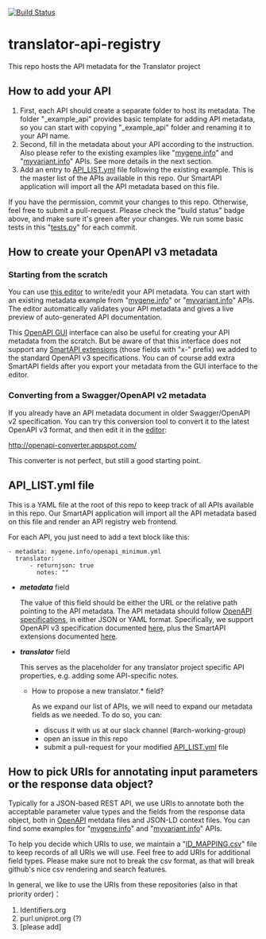 [![Build Status](https://travis-ci.org/NCATS-Tangerine/translator-api-registry.svg?branch=master)](https://travis-ci.org/NCATS-Tangerine/translator-api-registry)

# translator-api-registry
This repo hosts the API metadata for the Translator project

## How to add your API

1. First, each API should create a separate folder to host its metadata. The folder "_example_api" provides basic template for adding API metadata, so you can start with copying "_example_api" folder and renaming it to your API name.
2. Second, fill in the metadata about your API according to the instruction. Also please refer to the existing examples like "[mygene.info](mygene.info)" and "[myvariant.info](myvariant.info)" APIs. See more details in the next section.
3. Add an entry to [API_LIST.yml](API_LIST.yml) file following the existing example. This is the master list of the APIs available in this repo. Our SmartAPI application will import all the API metadata based on this file.

If you have the permission, commit your changes to this repo. Otherwise, feel free to submit a pull-request. Please check the "build status" badge above, and make sure it's green after your changes. We run some basic tests in this "[tests.py](tests.py)" for each commit.

## How to create your OpenAPI v3 metadata

### Starting from the scratch
You can use [this editor](http://dev.smart-api.info/editor-oa3/) to write/edit your API metadata. You can start with an existing metadata example from "[mygene.info](mygene.info/openapi_minimum.yml)" or "[myvariant.info](myvariant.info/openapi_minimum.yml)" APIs. The editor automatically validates your API metadata and gives a live preview of auto-generated API documentation.

This [OpenAPI GUI](http://dev.smart-api.info/openapi-gui/) interface can also be useful for creating your API metadata from the scratch. But be aware of that this interface does not support any [SmartAPI extensions](https://github.com/SmartAPI/smartAPI-Specification/blob/OpenAPI.next/versions/smartapi-list.md) (those fields with "x-" prefix) we added to the standard OpenAPI v3 specifications. You can of course add extra SmartAPI fields after you export your metadata from the GUI interface to the editor.

### Converting from a Swagger/OpenAPI v2 metadata
If you already have an API metadata document in older Swagger/OpenAPI v2 specification. You can try this conversion tool to convert it to the latest OpenAPI v3 format, and then edit it in the [editor](http://dev.smart-api.info/editor-oa3/):

http://openapi-converter.appspot.com/

This converter is not perfect, but still a good starting point.


## API_LIST.yml file
This is a YAML file at the root of this repo to keep track of all APIs available in this repo. Our SmartAPI application will import all the API metadata based on this file and render an API registry web frontend.

For each API, you just need to add a text block like this:

    - metadata: mygene.info/openapi_minimum.yml
      translator:
          - returnjson: true
            notes: ""

* ***metadata*** field

  The value of this field should be either the URL or the relative path pointing to the API metadata. The API metadata should follow [OpenAPI specifications](https://www.openapis.org/), in either JSON or YAML format. Specifically, we support OpenAPI v3 specification documented [here](https://github.com/OAI/OpenAPI-Specification/blob/OpenAPI.next/versions/3.0.0.md), plus the SmartAPI extensions documented [here](https://github.com/SmartAPI/OpenAPI-Specification/blob/OpenAPI.next/versions/3.0.0.md).

* ***translator*** field

  This serves as the placeholder for any translator project specific API properties, e.g. adding some API-specific notes.

  * How to propose a new translator.* field?

    As we expand our list of APIs, we will need to expand our metadata fields as we needed. To do so, you can:
      * discuss it with us at our slack channel (#arch-working-group)
      * open an issue in this repo
      * submit a pull-request for your modified [API_LIST.yml](API_LIST.yml) file

## How to pick URIs for annotating input parameters or the response data object?
Typically for a JSON-based REST API, we use URIs to annotate both the acceptable parameter value types and the fields from the response data object, both in  [OpenAPI](https://www.openapis.org/) metdata files and JSON-LD context files. You can find some examples for "[mygene.info](mygene.info)" and "[myvariant.info](myvariant.info)" APIs.

To help you decide which URIs to use, we maintain a "[ID_MAPPING.csv](ID_MAPPING.csv)" file to keep records of all URIs we will use. Feel free to add URIs for additional field types. Please make sure not to break the csv format, as that will break github's nice csv rendering and search features.

In general, we like to use the URIs from these repositories (also in that priority order)：
  1. Identifiers.org
  2. purl.uniprot.org (?)
  3. [please add]
